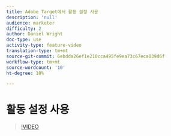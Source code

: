 ```yaml
---
title: Adobe Target에서 활동 설정 사용
description: 'null'
audience: marketer
difficulty: 2
author: Daniel Wright
doc-type: use
activity-type: feature-video
translation-type: tm+mt
source-git-commit: 6ebdda26ef1e210cca495fe9ea73c67eca039d6f
workflow-type: tm+mt
source-wordcount: '10'
ht-degree: 10%

---
```



# 활동 설정 사용

>[!VIDEO](https://video.tv.adobe.com/v/17381/?quality=12)